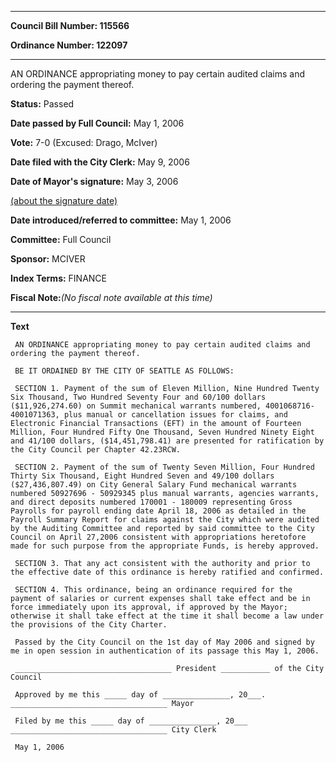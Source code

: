 

********

**Council Bill Number: 115566**
   
**Ordinance Number: 122097**
********

 AN ORDINANCE appropriating money to pay certain audited claims and ordering the payment thereof.

**Status:** Passed
   
**Date passed by Full Council:** May 1, 2006
   
**Vote:** 7-0 (Excused: Drago, McIver)
   
**Date filed with the City Clerk:** May 9, 2006
   
**Date of Mayor's signature:** May 3, 2006
   
[(about the signature date)](/~public/approvaldate.htm)
   
   
   
**Date introduced/referred to committee:** May 1, 2006
   
**Committee:** Full Council
   
**Sponsor:** MCIVER
   
   
**Index Terms:** FINANCE

**Fiscal Note:**_(No fiscal note available at this time)_

********

**Text**
   
```
 AN ORDINANCE appropriating money to pay certain audited claims and ordering the payment thereof.

 BE IT ORDAINED BY THE CITY OF SEATTLE AS FOLLOWS:

 SECTION 1. Payment of the sum of Eleven Million, Nine Hundred Twenty Six Thousand, Two Hundred Seventy Four and 60/100 dollars ($11,926,274.60) on Summit mechanical warrants numbered, 4001068716- 4001071363, plus manual or cancellation issues for claims, and Electronic Financial Transactions (EFT) in the amount of Fourteen Million, Four Hundred Fifty One Thousand, Seven Hundred Ninety Eight and 41/100 dollars, ($14,451,798.41) are presented for ratification by the City Council per Chapter 42.23RCW.

 SECTION 2. Payment of the sum of Twenty Seven Million, Four Hundred Thirty Six Thousand, Eight Hundred Seven and 49/100 dollars ($27,436,807.49) on City General Salary Fund mechanical warrants numbered 50927696 - 50929345 plus manual warrants, agencies warrants, and direct deposits numbered 170001 - 180009 representing Gross Payrolls for payroll ending date April 18, 2006 as detailed in the Payroll Summary Report for claims against the City which were audited by the Auditing Committee and reported by said committee to the City Council on April 27,2006 consistent with appropriations heretofore made for such purpose from the appropriate Funds, is hereby approved.

 SECTION 3. That any act consistent with the authority and prior to the effective date of this ordinance is hereby ratified and confirmed.

 SECTION 4. This ordinance, being an ordinance required for the payment of salaries or current expenses shall take effect and be in force immediately upon its approval, if approved by the Mayor; otherwise it shall take effect at the time it shall become a law under the provisions of the City Charter.

 Passed by the City Council on the 1st day of May 2006 and signed by me in open session in authentication of its passage this May 1, 2006.

 ___________________________________ President ___________ of the City Council

 Approved by me this _____ day of _______________, 20___. ___________________________________ Mayor

 Filed by me this _____ day of _______________, 20___ ___________________________________ City Clerk

 May 1, 2006

```
